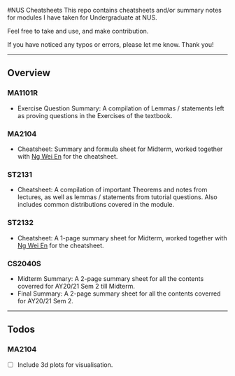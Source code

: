 #NUS Cheatsheets
This repo contains cheatsheets and/or summary notes for modules I have taken for Undergraduate at NUS.

Feel free to take and use, and make contribution.

If you have noticed any typos or errors, please let me know. Thank you!

-----
## Overview
### MA1101R
- Exercise Question Summary: A compilation of Lemmas / statements left as proving questions in the Exercises of the textbook.

### MA2104
- Cheatsheet: Summary and formula sheet for Midterm, worked together with [Ng Wei En](https://github.com/wei2912) for the cheatsheet.


### ST2131
- Cheatsheet: A compilation of important Theorems and notes from lectures, as well as lemmas / statements from tutorial questions. Also includes common distributions covered in the module.

### ST2132
- Cheatsheet: A 1-page summary sheet for Midterm, worked together with [Ng Wei En](https://github.com/weien2912) for the cheatsheet.

### CS2040S
- Midterm Summary: A 2-page summary sheet for all the contents coverred for AY20/21 Sem 2 till Midterm.
- Final Summary: A 2-page summary sheet for all the contents coverred for AY20/21 Sem 2.

-----
## Todos
### MA2104
- [ ] Include 3d plots for visualisation.
